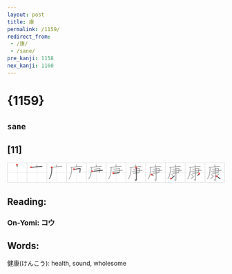 ```yaml
---
layout: post
title: 康
permalink: /1159/
redirect_from:
 - /康/
 - /sane/
pre_kanji: 1158
nex_kanji: 1160
---
```


# {1159}

## `sane`

## [11]

<div class="stroke"><img src="../images/E5BAB7.png" /></div>

## Reading:

### On-Yomi: コウ

## Words:

健康(けんこう): health, sound, wholesome
